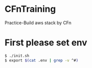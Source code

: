 # CFnTraining
Practice-Build aws stack by CFn

# First please set env  

```bash
$ ./init.sh
$ export $(cat .env | grep -v ^#)
```

